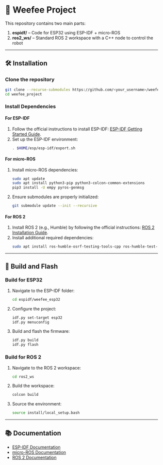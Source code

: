 # 🐾 Weefee Project

This repository contains two main parts:

1. **espidf/** – Code for ESP32 using ESP-IDF + micro-ROS
2. **ros2_ws/** – Standard ROS 2 workspace with a C++ node to control the robot

---

## 🛠️ Installation

### Clone the repository
```bash
git clone --recurse-submodules https://github.com/<your_username>/weefee_project.git
cd weefee_project
```

### Install Dependencies

#### For ESP-IDF
1. Follow the official instructions to install ESP-IDF: [ESP-IDF Getting Started Guide](https://docs.espressif.com/projects/esp-idf/en/latest/esp32/get-started/index.html).
2. Set up the ESP-IDF environment:
   ```bash
   . $HOME/esp/esp-idf/export.sh
   ```

#### For micro-ROS
1. Install micro-ROS dependencies:
   ```bash
   sudo apt update
   sudo apt install python3-pip python3-colcon-common-extensions
   pip3 install -U empy pyros-genmsg
   ```
2. Ensure submodules are properly initialized:
   ```bash
   git submodule update --init --recursive
   ```

#### For ROS 2
1. Install ROS 2 (e.g., Humble) by following the official instructions: [ROS 2 Installation Guide](https://docs.ros.org/en/humble/Installation.html).
2. Install additional required dependencies:
   ```bash
   sudo apt install ros-humble-osrf-testing-tools-cpp ros-humble-test-msgs
   ```

---

## 🚀 Build and Flash

### Build for ESP32
1. Navigate to the ESP-IDF folder:
   ```bash
   cd espidf/weefee_esp32
   ```
2. Configure the project:
   ```bash
   idf.py set-target esp32
   idf.py menuconfig
   ```
3. Build and flash the firmware:
   ```bash
   idf.py build
   idf.py flash
   ```

### Build for ROS 2
1. Navigate to the ROS 2 workspace:
   ```bash
   cd ros2_ws
   ```
2. Build the workspace:
   ```bash
   colcon build
   ```
3. Source the environment:
   ```bash
   source install/local_setup.bash
   ```

---

## 📚 Documentation

- [ESP-IDF Documentation](https://docs.espressif.com/projects/esp-idf/en/latest/esp32/index.html)
- [micro-ROS Documentation](https://micro.ros.org/)
- [ROS 2 Documentation](https://docs.ros.org/en/humble/index.html)
